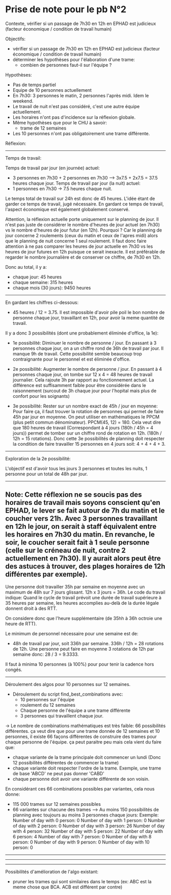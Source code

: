 # Prise de note pour le pb N°2

Contexte, vérifier si un passage de 7h30 en 12h en EPHAD est judicieux (facteur économique / condition de travail humain)


Objectifs:

 - vérifier si un passage de 7h30 en 12h en EPHAD est judicieux (facteur économique / condition de travail humain)
 - déterminer les hypothèses pour l'élaboration d'une trame:
   - combien de personnes faut-il sur l'équipe ?

Hypothèses:

 - Pas de temps partiel
 - Equipe de 10 personnes actuellement
 - En 7h30: 3 personnes le matin, 2 personnes l'après midi. Idem le weekend.
 - Le travail de nuit n'est pas considéré, c'est une autre équipe actuellement.
 - Les horaires n'ont pas d'incidence sur la réflexion globale.
 - Même hypothèses que pour le CHU à savoir:
   - trame de 12 semaines
 - Les 10 personnes n'ont pas obligatoirement une trame différente.


Réflexion:

------
Temps de travail:

Temps de travail par jour (en journée) actuel:
 - 3 personnes en 7h30 + 2 personnes en 7h30 --> 3x7.5 + 2x7.5 = 37.5 heures chaque jour.
Temps de travail par jour (la nuit) actuel:
 - 1 personnes en 7h30 -> 7.5 heures chaque nuit.

Le temps total de travail sur 24h est donc de 45 heures.
L'idée étant de garder ce temps de travail, jugé nécessaire. En gardant ce temps de travail, l'aspect économique est
également globalement conservé.

Attention, la réflexion actuelle porte uniquement sur le planning de jour. Il n'est pas juste de considérer le nombre
d'heures de jour actuel (en 7h30) vs le nombre d'heures de jour futur (en 12h).
Pourquoi ? Car le planning de jour concerne 2 roulements (ceux du matin et ceux de l'apres midi) alors que le planning
de nuit concerne 1 seul roulement.
Il faut donc faire attention à ne pas comparer les heures de jour actuelle en 7h30 vs les heures de jour futures en 12h
puisque ce serait inexacte.
Il est préférable de regarder le nombre journalière et de conserver ce chiffre, de 7h30 en 12h.

Donc au total, il y a:
 - chaque jour: 45 heures
 - chaque semaine: 315 heures
 - chaque mois (30 jours): 9450 heures

----

En gardant les chiffres ci-dessous:

 - 45 heures / 12 = 3.75.
Il est impossible d'avoir pile poil le bon nombre de personne chaque jour, travaillant en 12h, pour avoir la meme quantité
de travail.

Il y a donc 3 possibilités (dont une probablement éliminée d'office, la 1e):
 - 1e possibilité: Diminuer le nombre de personne / jour.
En passant à 3 personnes chaque jour, on a un chiffre rond de 36h de travail par jour. Il manque 9h de travail.
Cette possibilité semble beaucoup trop contraignante pour le personnel et est éliminée d'office.

 - 2e possibilité: Augmenter le nombre de personne / jour.
En passant à 4 personnes chaque jour, on tombe sur 12 x 4 = 48 heures de travail journalier. Cela rajoute 3h par rapport
au fonctionnement actuel. La différence est suffisamment faible pour être considérée dans le raisonnement (surcout de 3h
chaque jour pour l'hopital mais plus de confort pour les soignants)

 - 3e possibilité: Rester sur un nombre exact de 45h / jour en moyenne:
Pour faire ça, il faut trouver la rotation de personnes qui permet de faire 45h par jour en moyenne.
On peut utiliser en mathématiques le PPCM (plus petit commun dénominateur).
PPCM(45, 12) = 180.
Cela veut dire que 180 heures de travail (Correspondant à 4 jours (180h / 45h = 4 jours)) permet de tomber sur un chiffre
rond de rotation en 12h. (180h / 12h = 15 rotations).
Donc cette 3e possibilités de planning doit respecter la condition de faire travailler 15 personnes en 4 jours soit:
4 + 4 + 4 + 3.


-----------

Exploration de la 2e possibilité:

L'objectif est d'avoir tous les jours 3 personnes et toutes les nuits, 1 personne pour un total de 48h par jour.

---
Note: Cette réflexion ne se soucis pas des horaires de travail mais soyons conscient qu'en EPHAD, le lever se fait autour
de 7h du matin et le coucher vers 21h. Avec 3 personnes travaillant en 12h le jour, on serait à staff équivalent entre
les horaires en 7h30 du matin. En revanche, le soir, le coucher serait fait à 1 seule personne (celle sur le créneau de
nuit, contre 2 actuellement en 7h30). Il y aurait alors peut être des astuces à trouver, des plages horaires de 12h différentes
par exemple).
---

Une personne doit travailler 35h par semaine en moyenne avec un maximum de 48h sur 7 jours glissant.
 12h x 3 jours = 36h.
Le code du travail indique: Quand le cycle de travail prévoit une durée de travail supérieure à 35 heures par semaine, les heures accomplies au-delà de la durée légale donnent droit à des RTT.

On considere donc que l'heure supplémentaire (de 35hh à 36h octroie une heure de RTT).

Le minimum de personnel nécessaire pour une semaine est de:
 - 48h de travail par jour, soit 336h par semaine.
336h / 12h = 28 rotations de 12h.
Une personne peut faire en moyenne 3 rotations de 12h par semaine donc: 28 / 3 = 9.3333.

Il faut à minima 10 personnes (à 100%) pour pour tenir la cadence hors congés.

---
Déroulement des algos pour 10 personnes sur 12 semaines.

- Déroulement du script find_best_combinations avec:
  - 10 personnes sur l'équipe
  - roulement du 12 semaines
  - Chaque personne de l'équipe a une trame différente
  - 3 personnes qui travaillent chaque jour.

-> Le nombre de combinations mathématiques est très faible: 66 possibilités différentes.
ça veut dire que pour une trame donnée de 12 semaines et 10 personnes, il existe 66 façons différentes de construire des trames
pour chaque personne de l'équipe. ça peut paraitre peu mais cela vient du faire que:
 - chaque variante de la trame principale doit commencer un lundi (Donc 12 possibilités différentes de commencer la trame)
 - chaque variante doit respecter l'ordre de la trame. Exemple, une trame de base 'ABCD' ne peut pas donner 'CABD'
 - chaque personne doit avoir une variante différente de son voisin.

En considérant ces 66 combinations possibles par variantes, cela nous donne:
 - 115 000 trames sur 12 semaines possibles
 - 66 variantes sur chacune des trames
 --> Au moins 150 possibilités de planning avec toujours au moins 3 personnes chaque jours:
     Exemple:
        Number of day with 0 person: 0
        Number of day with 1 person: 0
        Number of day with 2 person: 0
        Number of day with 3 person: 26
        Number of day with 4 person: 32
        Number of day with 5 person: 22
        Number of day with 6 person: 4
        Number of day with 7 person: 0
        Number of day with 8 person: 0
        Number of day with 9 person: 0
        Number of day with 10 person: 0












 *****************************
 *****************************
 *****************************

Possibilités d'amélioration de l'algo existant:

 - pruner les trames qui sont similaires dans le temps (ex: ABC est la meme chose que BCA. ACB est différent par contre)